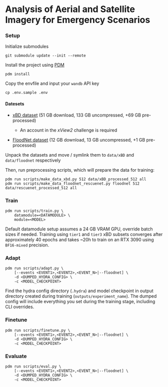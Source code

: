 # Analysis of Aerial and Satellite Imagery for Emergency Scenarios

### Setup

Initialize submodules

```shell
git submodule update --init --remote
```

Install the project using [PDM](https://pdm-project.org/en/latest/)

```shell
pdm install
```

Copy the envfile and input your `wandb` API key

```shell
cp .env.sample .env
```

#### Datesets

- [xBD dataset](https://xview2.org/dataset) (51 GB download, 133 GB uncompressed, +69 GB pre-processed)

    - An account in the *xView2* challenge is required

- [FloodNet dataset](https://www.dropbox.com/scl/fo/k33qdif15ns2qv2jdxvhx/ANGaa8iPRhvlrvcKXjnmNRc?rlkey=ao2493wzl1cltonowjdbrnp7f&e=4&dl=0) (12 GB download, 13 GB uncompressed, +1 GB pre-processed)

Unpack the datasets and move / symlink them to `data/xBD` and `data/floodnet` respectively

Then, run preprocessing scripts, which will prepare the data for training:

```shell
pdm run scripts/make_data_xbd.py 512 data/xBD_processed_512 all
pdm run scripts/make_data_floodnet_rescuenet.py floodnet 512 data/rescuenet_processed_512 all
```

### Train

```shell
pdm run scripts/train.py \
    datamodule=<DATAMODULE> \
    module=<MODEL>
```

Default datamodule setup assumes a 24 GB VRAM GPU, override batch sizes if needed. Training using `tier1` and `tier3` xBD subsets converges after approximately 40 epochs and takes ~20h to train on an RTX 3090 using `BF16-mixed` precision.

### Adapt

```shell
pdm run scripts/adapt.py \
    [--events <EVENT1>,<EVENT2>,<EVENT_N>|--floodnet] \
    -d <DUMPED_HYDRA_CONFIG> \
    -c <MODEL_CHECKPOINT>
```

Find the hydra config directory (`.hydra`) and model checkpoint in output directory created during training (`outputs/experiment_name`). The dumped config will include everything you set during the training stage, including CLI overrides.

### Finetune

```shell
pdm run scripts/finetune.py \
    [--events <EVENT1>,<EVENT2>,<EVENT_N>|--floodnet] \
    -d <DUMPED_HYDRA_CONFIG> \
    -c <MODEL_CHECKPOINT>
```

### Evaluate

```shell
pdm run scripts/eval.py \
    [--events <EVENT1>,<EVENT2>,<EVENT_N>|--floodnet] \
    -d <DUMPED_HYDRA_CONFIG> \
    -c <MODEL_CHECKPOINT>
```
